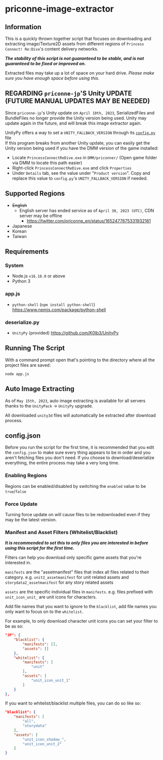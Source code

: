 # priconne-image-extractor

## Information
This is a quickly thrown together script that focuses on downloading and extracting image/Texture2D assets from
different regions of `Princess Connect! Re:Dive`'s content delivery networks.

***The stability of this script is not guaranteed to be stable, and is not guaranteed to be fixed or improved on.***

Extracted files may take up a lot of space on your hard drive. *Please make sure you have enough space before using this.*

## REGARDING `priconne-jp`'S Unity UPDATE **(FUTURE MANUAL UPDATES MAY BE NEEDED)**
Since `priconne-jp`'s Unity update on `April 10th, 2023`, SerializedFiles and BundleFiles no longer provide the Unity
version being used. Unity may update again in the future, and will break this image extractor again.

UnityPy offers a way to set a `UNITY_FALLBACK_VERSION` through its [`config.py`](vendor/UnityPy/UnityPy/config.py) file<br/>
If this program breaks from another Unity update, you can easily get the Unity version being used if you have the DMM version of the game installed:
- Locate `PrincessConnectReDive.exe` in `DMM/priconner/` (Open game folder via DMM to locate this path easier)
- Right-click `PrincessConnectReDive.exe` and click `Properties`
- Under `Details` tab, see the value under "`Product version`". Copy and replace this value to `config.py`'s `UNITY_FALLBACK_VERSION` if needed.

## Supported Regions
- ~~English~~
  - English server has ended service as of `April 30, 2023 (UTC)`, CDN server may be offline
    - <https://twitter.com/priconne_en/status/1652477875331932161>
- Japanese
- Korean
- Taiwan

## Requirements
### System
- Node.js `v16.16.0` or above
- Python 3

### app.js
- `python-shell` (`npm install python-shell`) <https://www.npmjs.com/package/python-shell>

### deserialize.py
- `UnityPy` (provided) <https://github.com/K0lb3/UnityPy>

## Running The Script
With a command prompt open that's pointing to the directory where all the project files are saved:
```
node app.js
```

## Auto Image Extracting
As of `May 15th, 2023`, auto image extracting is available for all servers thanks to the `UnityPack` -> `UnityPy` upgrade.

All downloaded `unity3d` files will automatically be extracted after download process.

## config.json
Before you run the script for the first time, it is recommended that you edit the `config.json` to make sure every
thing appears to be in order and you aren't fetching files you don't need. If you choose to download/deserialize
everything, the entire process may take a very long time.

### Enabling Regions
Regions can be enabled/disabled by switching the `enabled` value to be `true`/`false`

### Force Update
Turning force update on will cause files to be redownloaded even if they may be the latest version.

### Manifest and Asset Filters (Whitelist/Blacklist)
***It is recommended to set this to only files you are interested in before using this script for the first time.***

Filters can help you download only specific game assets that you're interested in.

`manifests` are the "assetmanifest" files that index all files related to their category. e.g. `unit2_assetmanifest` for
unit related assets and `storydata2_assetmanifest` for any story related assets

`assets` are the specific individual files in `manifests`. e.g. files prefixed with `unit_icon_unit_` are unit icons for
characters.

Add file names that you want to ignore to the `blacklist`, add file names you only want to focus on to the `whitelist`.

For example, to only download character unit icons you can set your filter to be as so:
```json
"JP": {
    "blacklist": {
        "manifests": [],
        "assets": []
    },
    "whitelist": {
        "manifests": [
            "unit"
        ],
        "assets": [
            "unit_icon_unit_1"
        ]
    }
},
```

If you want to whitelist/blacklist multiple files, you can do so like so:
```json
"blacklist": {
    "manifests": [
        "all",
        "storydata"
    ],
    "assets": [
        "unit_icon_shadow_",
        "unit_icon_unit_2"
    ]
}
```
